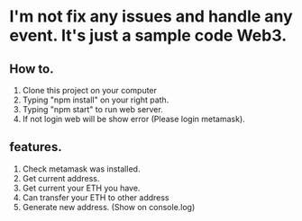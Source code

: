# I'm not fix any issues and handle any event. It's just a sample code Web3.
## How to.
1. Clone this project on your computer
2. Typing "npm install" on your right path.
3. Typing "npm start" to run web server.
4. If not login web will be show error (Please login metamask).

## features.
1. Check metamask was installed.
2. Get current address.
3. Get current your ETH you have.
4. Can transfer your ETH to other address
5. Generate new address. (Show on console.log)

